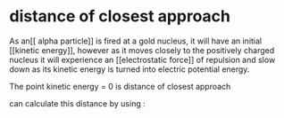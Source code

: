 # distance of closest approach

As an[[ alpha particle]] is fired at a gold nucleus, it will have an initial [[kinetic energy]], however as it moves closely to the positively charged nucleus it will experience an [[electrostatic force]] of repulsion and slow down as its kinetic energy is turned into electric potential energy. 

The point kinetic energy = 0 is distance of closest approach

can calculate this distance by using :

</siz>